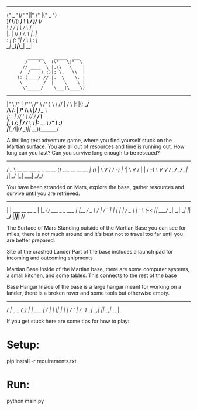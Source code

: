 ___________  _______  ___  ___  ___________       
("     _   ")/"     "||"  \/"  |("     _   ")      
 )__/  \\__/(: ______) \   \  /  )__/  \\__/       
    \\_ /    \/    |    \\  \/      \\_ /          
    |.  |    // ___)_   /\.  \      |.  |          
    \:  |   (:      "| /  \   \     \:  |          
     \__|    \_______)|___/\___|     \__|          
                                                   
            ______    _____  ___                   
           /    " \  (\"   \|"  \                  
          // ____  \ |.\\   \    |                 
         /  /    ) :)|: \.   \\  |                 
        (: (____/ // |.  \    \. |                 
         \        /  |    \    \ |                 
          \"_____/    \___|\____\)                 
                                                   
 ___      ___       __        _______    ________  
|"  \    /"  |     /""\      /"      \  /"       ) 
 \   \  //   |    /    \    |:        |(:   \___/  
 /\\  \/.    |   /' /\  \   |_____/   ) \___  \    
|: \.        |  //  __'  \   //      /   __/  \\   
|.  \    /:  | /   /  \\  \ |:  __   \  /" \   :)  
|___|\__/|___|(___/    \___)|__|  \___)(_______/   
                                                   

A thrilling text adventure game, where you find yourself stuck on the Martian
surface. You are all out of resources and time is running out. How long can you
last? Can you survive long enough to be rescued?

   ___                            _                
  / _ \  __ __  ___   _ _  __ __ (_)  ___  __ __ __
 | (_) | \ V / / -_) | '_| \ V / | | / -_) \ V  V /
  \___/   \_/  \___| |_|    \_/  |_| \___|  \_/\_/ 
                                                   
                                     
You have been stranded on Mars, explore the base, gather resources and survive 
until you are retrieved. 

  _                        _     _                   
 | |     ___   __   __ _  | |_  (_)  ___   _ _    ___
 | |__  / _ \ / _| / _` | |  _| | | / _ \ | ' \  (_-<
 |____| \___/ \__| \__,_|  \__| |_| \___/ |_||_| /__/
                                                     
The Surface of Mars
Standing outside of the Martian Base you can see for miles, there is not much around
and it's best not to travel too far until you are better prepared.

Site of the crashed Lander
Part of the base includes a launch pad for incoming and outcoming shipments

Martian Base
Inside of the Martian base, there are some computer systems, a small kitchen, and some tables.
This connects to the rest of the base

Base Hangar
Inside of the base is a large hangar meant for working on a lander, there is a broken rover 
and some tools but otherwise empty.

   ___          _      _       
  / __|  _  _  (_)  __| |  ___ 
 | (_ | | || | | | / _` | / -_)
  \___|  \_,_| |_| \__,_| \___|
                               
If you get stuck here are some tips for how to play:                       

# Setup:

pip install -r requirements.txt

# Run:

python main.py
